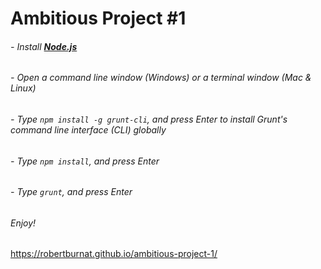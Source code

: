 # Ambitious Project #1
###### - Install [**Node.js**](https://nodejs.org/en/download/)

###### - Open a command line window (Windows) or a terminal window (Mac & Linux) 

###### - Type `npm install -g grunt-cli`, and press Enter to install Grunt's command line interface (CLI) globally

###### - Type `npm install`, and press Enter

###### - Type `grunt`, and press Enter 

###### Enjoy!

https://robertburnat.github.io/ambitious-project-1/
